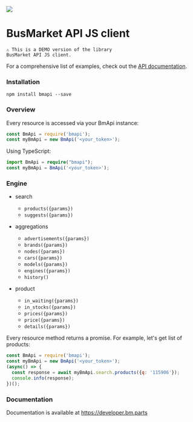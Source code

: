 ![](https://login.bm.parts/static/img/bm_logo_.svg)

# BusMarket API JS client


```
⚠ This is a DEMO version of the library 
BusMarket API JS client.
```
For a comprehensive list of examples, 
check out the [API documentation](https://develper.busmarket.ua/).


### Installation

```
npm install bmapi --save
```

### Overview

Every resource is accessed via your BmApi instance:

```js
const BmApi = require('bmapi');
const myBmApi = new BmApi('<your_token>');
```

Using TypeScript:

```typescript
import BmApi = require("bmapi");
const myBmApi = BmApi('<your_token>');
```

### Engine

* search
  * `products({params})`
  * `suggests({params})`
  
* aggregations
  * `advertisements({params})`
  * `brands({params})`
  * `nodes({params})`
  * `cars({params})`
  * `models({params})`
  * `engines({params})`
  * `history()`

* product
  * `in_waiting({params})`
  * `in_stocks({params})`
  * `prices({params})`
  * `price({params})`
  * `details({params})`

Every resource method returns a promise.
For example, let's get list of products:

```js
const BmApi = require('bmapi');
const myBmApi = new BmApi('<your_token>');
(async() => {
  const response = await myBmApi.search.products({q: '115906'});
  console.info(response);
})();
```

### Documentation

Documentation is available at https://developer.bm.parts
